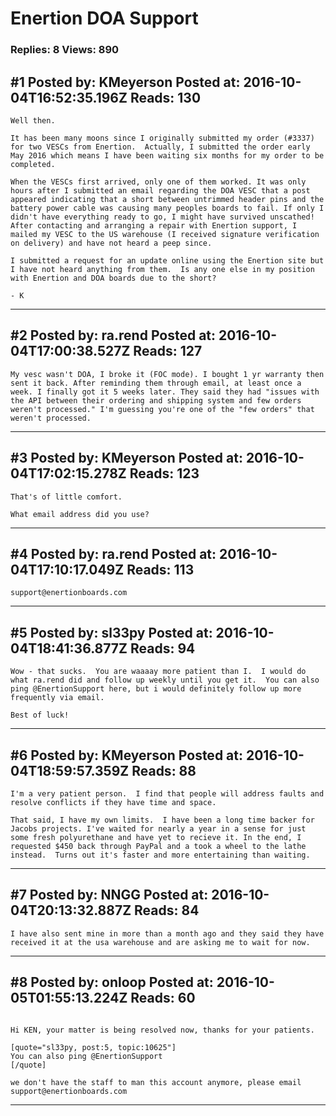 # Enertion DOA Support

### Replies: 8 Views: 890

## \#1 Posted by: KMeyerson Posted at: 2016-10-04T16:52:35.196Z Reads: 130

```
Well then.

It has been many moons since I originally submitted my order (#3337) for two VESCs from Enertion.  Actually, I submitted the order early May 2016 which means I have been waiting six months for my order to be completed.

When the VESCs first arrived, only one of them worked. It was only hours after I submitted an email regarding the DOA VESC that a post appeared indicating that a short between untrimmed header pins and the battery power cable was causing many peoples boards to fail. If only I didn't have everything ready to go, I might have survived unscathed! After contacting and arranging a repair with Enertion support, I mailed my VESC to the US warehouse (I received signature verification on delivery) and have not heard a peep since.

I submitted a request for an update online using the Enertion site but I have not heard anything from them.  Is any one else in my position with Enertion and DOA boards due to the short?

- K
```

---
## \#2 Posted by: ra.rend Posted at: 2016-10-04T17:00:38.527Z Reads: 127

```
My vesc wasn't DOA, I broke it (FOC mode). I bought 1 yr warranty then sent it back. After reminding them through email, at least once a week. I finally got it 5 weeks later. They said they had "issues with the API between their ordering and shipping system and few orders weren't processed." I'm guessing you're one of the "few orders" that weren't processed.
```

---
## \#3 Posted by: KMeyerson Posted at: 2016-10-04T17:02:15.278Z Reads: 123

```
That's of little comfort.

What email address did you use?
```

---
## \#4 Posted by: ra.rend Posted at: 2016-10-04T17:10:17.049Z Reads: 113

```
support@enertionboards.com
```

---
## \#5 Posted by: sl33py Posted at: 2016-10-04T18:41:36.877Z Reads: 94

```
Wow - that sucks.  You are waaaay more patient than I.  I would do what ra.rend did and follow up weekly until you get it.  You can also ping @EnertionSupport here, but i would definitely follow up more frequently via email.

Best of luck!
```

---
## \#6 Posted by: KMeyerson Posted at: 2016-10-04T18:59:57.359Z Reads: 88

```
I'm a very patient person.  I find that people will address faults and resolve conflicts if they have time and space.

That said, I have my own limits.  I have been a long time backer for Jacobs projects. I've waited for nearly a year in a sense for just some fresh polyurethane and have yet to recieve it. In the end, I requested $450 back through PayPal and a took a wheel to the lathe instead.  Turns out it's faster and more entertaining than waiting.
```

---
## \#7 Posted by: NNGG Posted at: 2016-10-04T20:13:32.887Z Reads: 84

```
I have also sent mine in more than a month ago and they said they have received it at the usa warehouse and are asking me to wait for now.
```

---
## \#8 Posted by: onloop Posted at: 2016-10-05T01:55:13.224Z Reads: 60

```

Hi KEN, your matter is being resolved now, thanks for your patients.

[quote="sl33py, post:5, topic:10625"]
You can also ping @EnertionSupport
[/quote]

we don't have the staff to man this account anymore, please email support@enertionboards.com
```

---
